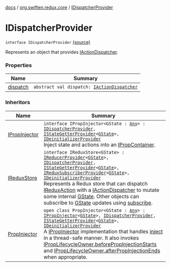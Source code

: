[docs](../../index.md) / [org.swiften.redux.core](../index.md) / [IDispatcherProvider](./index.md)

# IDispatcherProvider

`interface IDispatcherProvider` [(source)](https://github.com/protoman92/KotlinRedux/tree/master/common/common-core/src/main/kotlin/org/swiften/redux/core/Core.kt#L47)

Represents an object that provides [IActionDispatcher](../-i-action-dispatcher.md).

### Properties

| Name | Summary |
|---|---|
| [dispatch](dispatch.md) | `abstract val dispatch: `[`IActionDispatcher`](../-i-action-dispatcher.md) |

### Inheritors

| Name | Summary |
|---|---|
| [IPropInjector](../../org.swiften.redux.ui/-i-prop-injector/index.md) | `interface IPropInjector<GState : `[`Any`](https://kotlinlang.org/api/latest/jvm/stdlib/kotlin/-any/index.html)`> : `[`IDispatcherProvider`](./index.md)`, `[`IStateGetterProvider`](../-i-state-getter-provider/index.md)`<`[`GState`](../../org.swiften.redux.ui/-i-prop-injector/index.md#GState)`>, `[`IDeinitializerProvider`](../-i-deinitializer-provider/index.md)<br>Inject state and actions into an [IPropContainer](../../org.swiften.redux.ui/-i-prop-container/index.md). |
| [IReduxStore](../-i-redux-store.md) | `interface IReduxStore<GState> : `[`IReducerProvider`](../-i-reducer-provider/index.md)`<`[`GState`](../-i-redux-store.md#GState)`>, `[`IDispatcherProvider`](./index.md)`, `[`IStateGetterProvider`](../-i-state-getter-provider/index.md)`<`[`GState`](../-i-redux-store.md#GState)`>, `[`IReduxSubscriberProvider`](../-i-redux-subscriber-provider/index.md)`<`[`GState`](../-i-redux-store.md#GState)`>, `[`IDeinitializerProvider`](../-i-deinitializer-provider/index.md)<br>Represents a Redux store that can dispatch [IReduxAction](../-i-redux-action.md) with a [IActionDispatcher](../-i-action-dispatcher.md) to mutate some internal [GState](../-i-redux-store.md#GState). Other objects can subscribe to [GState](../-i-redux-store.md#GState) updates using [subscribe](../-i-redux-subscriber-provider/subscribe.md). |
| [PropInjector](../../org.swiften.redux.ui/-prop-injector/index.md) | `open class PropInjector<GState : `[`Any`](https://kotlinlang.org/api/latest/jvm/stdlib/kotlin/-any/index.html)`> : `[`IPropInjector`](../../org.swiften.redux.ui/-i-prop-injector/index.md)`<`[`GState`](../../org.swiften.redux.ui/-prop-injector/index.md#GState)`>, `[`IDispatcherProvider`](./index.md)`, `[`IStateGetterProvider`](../-i-state-getter-provider/index.md)`<`[`GState`](../../org.swiften.redux.ui/-prop-injector/index.md#GState)`>, `[`IDeinitializerProvider`](../-i-deinitializer-provider/index.md)<br>A [IPropInjector](../../org.swiften.redux.ui/-i-prop-injector/index.md) implementation that handles [inject](../../org.swiften.redux.ui/-prop-injector/inject.md) in a thread-safe manner. It also invokes [IPropLifecycleOwner.beforePropInjectionStarts](../../org.swiften.redux.ui/-i-prop-lifecycle-owner/before-prop-injection-starts.md) and [IPropLifecycleOwner.afterPropInjectionEnds](../../org.swiften.redux.ui/-i-prop-lifecycle-owner/after-prop-injection-ends.md) when appropriate. |
